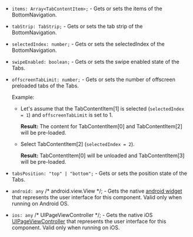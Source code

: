 
- `items: Array<TabContentItem>;` - Gets or sets the items of the BottomNavigation.

- `tabStrip: TabStrip;` - Gets or sets the tab strip of the BottomNavigation.

- `selectedIndex: number;` - Gets or sets the selectedIndex of the BottomNavigation.

- `swipeEnabled: boolean;` - Gets or sets the swipe enabled state of the Tabs.

- `offscreenTabLimit: number;` - Gets or sets the number of offscreen preloaded tabs of the Tabs.

    Example:

    - Let's assume that the TabContentItem[1] is selected (`selectedIndex = 1`) and `offscreenTabLimit` is set to 1.

        **Result:** The content for TabContentItem[0] and TabContentItem[2] will be pre-loaded.

    - Select TabContentItem[2] (`selectedIndex = 2`).

        **Result:** TabContentItem[0] will be unloaded and TabContentItem[3] will be pre-loaded.

- `tabsPosition: "top" | "bottom";` - Gets or sets the position state of the Tabs.

- `android: any` /* android.view.View */; - Gets the native [android widget](http://developer.android.com/reference/android/support/v4/view/ViewPager.html) that represents the user interface for this component. Valid only when running on Android OS.

- `ios: any` /* UIPageViewController */; - Gets the native iOS [UIPageViewController](https://developer.apple.com/documentation/uikit/uipageviewcontroller?language=objc) that represents the user interface for this component. Valid only when running on iOS.

<snippet id='tabs-properties-js'/>
<snippet id='tabs-properties-tsc'/>
<snippet id='tabs-properties-tsc-xml'>